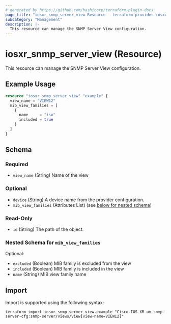 ```yaml
---
# generated by https://github.com/hashicorp/terraform-plugin-docs
page_title: "iosxr_snmp_server_view Resource - terraform-provider-iosxr"
subcategory: "Management"
description: |-
  This resource can manage the SNMP Server View configuration.
---
```


# iosxr_snmp_server_view (Resource)

This resource can manage the SNMP Server View configuration.

## Example Usage

```terraform
resource "iosxr_snmp_server_view" "example" {
  view_name = "VIEW12"
  mib_view_families = [
    {
      name     = "iso"
      included = true
    }
  ]
}
```

<!-- schema generated by tfplugindocs -->
## Schema

### Required

- `view_name` (String) Name of the view

### Optional

- `device` (String) A device name from the provider configuration.
- `mib_view_families` (Attributes List) (see [below for nested schema](#nestedatt--mib_view_families))

### Read-Only

- `id` (String) The path of the object.

<a id="nestedatt--mib_view_families"></a>
### Nested Schema for `mib_view_families`

Optional:

- `excluded` (Boolean) MIB family is excluded from the view
- `included` (Boolean) MIB family is included in the view
- `name` (String) MIB view family name

## Import

Import is supported using the following syntax:

```shell
terraform import iosxr_snmp_server_view.example "Cisco-IOS-XR-um-snmp-server-cfg:snmp-server/views/view[view-name=VIEW12]"
```
